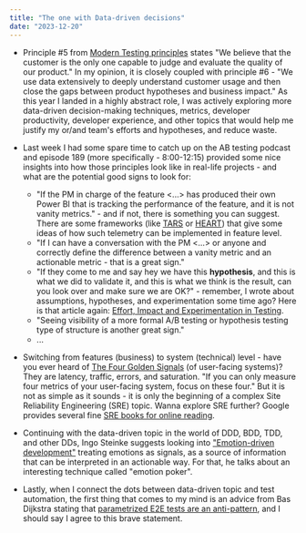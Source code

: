 ```yaml
---
title: "The one with Data-driven decisions"
date: "2023-12-20"
---
```


- Principle #5 from [Modern Testing principles](https://www.moderntesting.org/) states "We believe that the customer is the only one capable to judge and evaluate the quality of our product." In my opinion, it is closely coupled with principle #6 - "We use data extensively to deeply understand customer usage and then close the gaps between product hypotheses and business impact." As this year I landed in a highly abstract role, I was actively exploring more data-driven decision-making techniques, metrics, developer productivity, developer experience, and other topics that would help me justify my or/and team's efforts and hypotheses, and reduce waste.

- Last week I had some spare time to catch up on the AB testing podcast and episode 189 (more specifically - 8:00-12:15) provided some nice insights into how those principles look like in real-life projects - and what are the potential good signs to look for:
    - "If the PM in charge of the feature <...> has produced their own Power BI that is tracking the performance of the feature, and it is not vanity metrics." - and if not, there is something you can suggest. There are some frameworks (like [TARS](https://uxdesign.cc/tars-a-product-metric-game-changer-c523f260306a) or [HEART](https://uxdesign.cc/googles-heart-framework-choosing-the-right-metrics-for-your-product-112bd7300d55)) that give some ideas of how such telemetry can be implemented in feature level.
    - "If I can have a conversation with the PM <...> or anyone and correctly define the difference between a vanity metric and an actionable metric - that is a great sign."
    - "If they come to me and say hey we have this **hypothesis**, and this is what we did to validate it, and this is what we think is the result, can you look over and make sure we are OK?" - remember, I wrote about assumptions, hypotheses, and experimentation some time ago? Here is that article again: [Effort, Impact and Experimentation in Testing](/effort-impact-and-experimentation-in-testing/).
    - "Seeing visibility of a more formal A/B testing or hypothesis testing type of structure is another great sign."
    - ...

- Switching from features (business) to system (technical) level - have you ever heard of [The Four Golden Signals](https://sre.google/sre-book/monitoring-distributed-systems/) (of user-facing systems)? They are latency, traffic, errors, and saturation. "If you can only measure four metrics of your user-facing system, focus on these four." But it is not as simple as it sounds - it is only the beginning of a complex Site Reliability Engineering (SRE) topic. Wanna explore SRE further? Google provides several fine [SRE books for online reading](https://sre.google/books/).

- Continuing with the data-driven topic in the world of DDD, BDD, TDD, and other DDs, Ingo Steinke suggests looking into ["Emotion-driven development"](https://dev.to/ingosteinke/emotion-driven-development-4ai1) treating emotions as signals, as a source of information that can be interpreted in an actionable way. For that, he talks about an interesting technique called "emotion poker".

- Lastly, when I connect the dots between data-driven topic and test automation, the first thing that comes to my mind is an advice from Bas Dijkstra stating that [parametrized E2E tests are an anti-pattern](https://www.linkedin.com/posts/basdijkstra_i-think-parameterized-data-driven-end-to-end-activity-7016663446221934592-KRWk), and I should say I agree to this brave statement.
